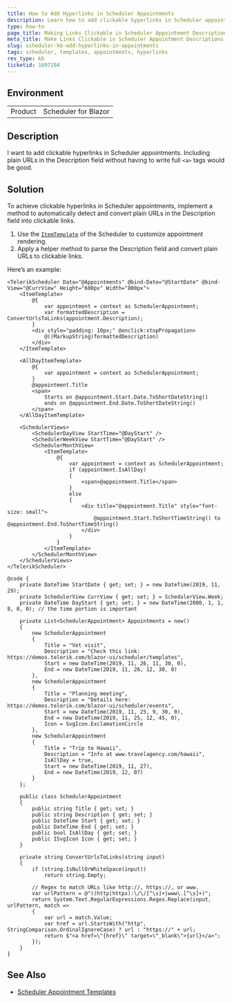 ```yaml
---
title: How to Add Hyperlinks in Scheduler Appointments
description: Learn how to add clickable hyperlinks in Scheduler appointments in UI for Blazor.
type: how-to
page_title: Making Links Clickable in Scheduler Appointment Descriptions
meta_title: Make Links Clickable in Scheduler Appointment Descriptions
slug: scheduler-kb-add-hyperlinks-in-appointments
tags: scheduler, templates, appointments, hyperlinks
res_type: kb
ticketid: 1697204
---
```


## Environment
<table>
    <tbody>
        <tr>
            <td>Product</td>
            <td>Scheduler for Blazor</td>
        </tr>
    </tbody>
</table>

## Description

I want to add clickable hyperlinks in Scheduler appointments. Including plain URLs in the Description field without having to write full `<a>` tags would be good.

## Solution

To achieve clickable hyperlinks in Scheduler appointments, implement a method to automatically detect and convert plain URLs in the Description field into clickable links.

1. Use the [`ItemTemplate`](slug:scheduler-templates-appointment) of the Scheduler to customize appointment rendering.
2. Apply a helper method to parse the Description field and convert plain URLs to clickable links.

Here’s an example:

````Razor
<TelerikScheduler Data="@Appointments" @bind-Date="@StartDate" @bind-View="@CurrView" Height="600px" Width="800px">
    <ItemTemplate>
        @{
            var appointment = context as SchedulerAppointment;
            var formattedDescription = ConvertUrlsToLinks(appointment.Description);
        }
        <div style="padding: 10px;" @onclick:stopPropagation>
            @((MarkupString)formattedDescription)
        </div>
    </ItemTemplate>

    <AllDayItemTemplate>
        @{
            var appointment = context as SchedulerAppointment;
        }
        @appointment.Title
        <span>
            Starts on @appointment.Start.Date.ToShortDateString()
            ends on @appointment.End.Date.ToShortDateString()
        </span>
    </AllDayItemTemplate>

    <SchedulerViews>
        <SchedulerDayView StartTime="@DayStart" />
        <SchedulerWeekView StartTime="@DayStart" />
        <SchedulerMonthView>
            <ItemTemplate>
                @{
                    var appointment = context as SchedulerAppointment;
                    if (appointment.IsAllDay)
                    {
                        <span>@appointment.Title</span>
                    }
                    else
                    {
                        <div title="@appointment.Title" style="font-size: small">
                            @appointment.Start.ToShortTimeString() to @appointment.End.ToShortTimeString()
                        </div>
                    }
                }
            </ItemTemplate>
        </SchedulerMonthView>
    </SchedulerViews>
</TelerikScheduler>

@code {
    private DateTime StartDate { get; set; } = new DateTime(2019, 11, 29);
    private SchedulerView CurrView { get; set; } = SchedulerView.Week;
    private DateTime DayStart { get; set; } = new DateTime(2000, 1, 1, 8, 0, 0); // the time portion is important

    private List<SchedulerAppointment> Appointments = new()
    {
        new SchedulerAppointment
        {
            Title = "Vet visit",
            Description = "Check this link: https://demos.telerik.com/blazor-ui/scheduler/templates",
            Start = new DateTime(2019, 11, 26, 11, 30, 0),
            End = new DateTime(2019, 11, 26, 12, 30, 0)
        },
        new SchedulerAppointment
        {
            Title = "Planning meeting",
            Description = "Details here: https://demos.telerik.com/blazor-ui/scheduler/events",
            Start = new DateTime(2019, 11, 25, 9, 30, 0),
            End = new DateTime(2019, 11, 25, 12, 45, 0),
            Icon = SvgIcon.ExclamationCircle
        },
        new SchedulerAppointment
        {
            Title = "Trip to Hawaii",
            Description = "Info at www.travelagency.com/hawaii",
            IsAllDay = true,
            Start = new DateTime(2019, 11, 27),
            End = new DateTime(2019, 12, 07)
        }
    };

    public class SchedulerAppointment
    {
        public string Title { get; set; }
        public string Description { get; set; }
        public DateTime Start { get; set; }
        public DateTime End { get; set; }
        public bool IsAllDay { get; set; }
        public ISvgIcon Icon { get; set; }
    }

    private string ConvertUrlsToLinks(string input)
    {
        if (string.IsNullOrWhiteSpace(input))
            return string.Empty;

        // Regex to match URLs like http://, https://, or www.
        var urlPattern = @"((http|https):\/\/[^\s]+|www\.[^\s]+)";
        return System.Text.RegularExpressions.Regex.Replace(input, urlPattern, match =>
        {
            var url = match.Value;
            var href = url.StartsWith("http", StringComparison.OrdinalIgnoreCase) ? url : "https://" + url;
            return $"<a href=\"{href}\" target=\"_blank\">{url}</a>";
        });
    }
}
````

## See Also
* [Scheduler Appointment Templates](slug:scheduler-templates-appointment)

